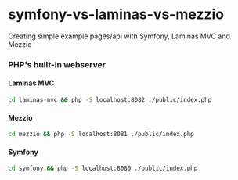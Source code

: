 # symfony-vs-laminas-vs-mezzio

Creating simple example pages/api with Symfony, Laminas MVC and Mezzio

### PHP's built-in webserver

#### Laminas MVC

```bash
cd laminas-mvc && php -S localhost:8082 ./public/index.php
```

#### Mezzio

```bash
cd mezzio && php -S localhost:8081 ./public/index.php
```

#### Symfony

```bash
cd symfony && php -S localhost:8080 ./public/index.php
```